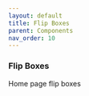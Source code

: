 ```yaml
---
layout: default
title: Flip Boxes
parent: Components
nav_order: 10
---
```


### Flip Boxes

Home page flip boxes